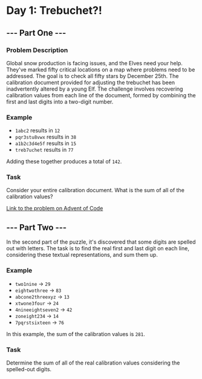 # Day 1: Trebuchet?!

## --- Part One ---
### Problem Description
Global snow production is facing issues, and the Elves need your help. They've marked fifty critical locations on a map where problems need to be addressed. The goal is to check all fifty stars by December 25th. The calibration document provided for adjusting the trebuchet has been inadvertently altered by a young Elf. The challenge involves recovering calibration values from each line of the document, formed by combining the first and last digits into a two-digit number.

### Example
- `1abc2` results in `12`
- `pqr3stu8vwx` results in `38`
- `a1b2c3d4e5f` results in `15`
- `treb7uchet` results in `77`

Adding these together produces a total of `142`.

### Task
Consider your entire calibration document. What is the sum of all of the calibration values?

[Link to the problem on Advent of Code](https://adventofcode.com/2023/day/1)


## --- Part Two ---
In the second part of the puzzle, it's discovered that some digits are spelled out with letters. The task is to find the real first and last digit on each line, considering these textual representations, and sum them up.

### Example
- `two1nine` -> `29`
- `eightwothree` -> `83`
- `abcone2threexyz` -> `13`
- `xtwone3four` -> `24`
- `4nineeightseven2` -> `42`
- `zoneight234` -> `14`
- `7pqrstsixteen` -> `76`

In this example, the sum of the calibration values is `281`.

### Task
Determine the sum of all of the real calibration values considering the spelled-out digits.
